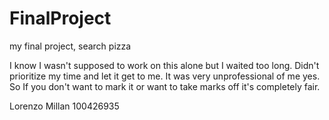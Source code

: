 # FinalProject
my final project, search pizza

I know I wasn't supposed to work on this alone but I waited too long. Didn't
prioritize my time and let it get to me.
It was very unprofessional of me yes. So If you don't want to mark it or
want to take marks off it's completely fair.

Lorenzo Millan 100426935

